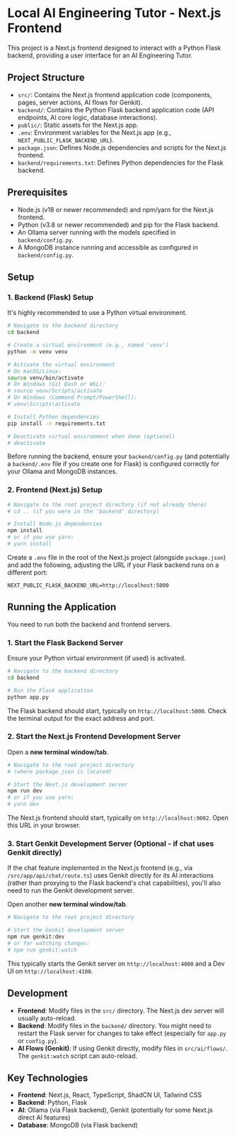 # Local AI Engineering Tutor - Next.js Frontend

This project is a Next.js frontend designed to interact with a Python Flask backend, providing a user interface for an AI Engineering Tutor.

## Project Structure

- `src/`: Contains the Next.js frontend application code (components, pages, server actions, AI flows for Genkit).
- `backend/`: Contains the Python Flask backend application code (API endpoints, AI core logic, database interactions).
- `public/`: Static assets for the Next.js app.
- `.env`: Environment variables for the Next.js app (e.g., `NEXT_PUBLIC_FLASK_BACKEND_URL`).
- `package.json`: Defines Node.js dependencies and scripts for the Next.js frontend.
- `backend/requirements.txt`: Defines Python dependencies for the Flask backend.

## Prerequisites

- Node.js (v18 or newer recommended) and npm/yarn for the Next.js frontend.
- Python (v3.8 or newer recommended) and pip for the Flask backend.
- An Ollama server running with the models specified in `backend/config.py`.
- A MongoDB instance running and accessible as configured in `backend/config.py`.

## Setup

### 1. Backend (Flask) Setup

It's highly recommended to use a Python virtual environment.

```bash
# Navigate to the backend directory
cd backend

# Create a virtual environment (e.g., named 'venv')
python -m venv venv

# Activate the virtual environment
# On macOS/Linux:
source venv/bin/activate
# On Windows (Git Bash or WSL):
# source venv/Scripts/activate
# On Windows (Command Prompt/PowerShell):
# venv\Scripts\activate

# Install Python dependencies
pip install -r requirements.txt

# Deactivate virtual environment when done (optional)
# deactivate
```

Before running the backend, ensure your `backend/config.py` (and potentially a `backend/.env` file if you create one for Flask) is configured correctly for your Ollama and MongoDB instances.

### 2. Frontend (Next.js) Setup

```bash
# Navigate to the root project directory (if not already there)
# cd .. (if you were in the 'backend' directory)

# Install Node.js dependencies
npm install
# or if you use yarn:
# yarn install
```

Create a `.env` file in the root of the Next.js project (alongside `package.json`) and add the following, adjusting the URL if your Flask backend runs on a different port:

```env
NEXT_PUBLIC_FLASK_BACKEND_URL=http://localhost:5000
```

## Running the Application

You need to run both the backend and frontend servers.

### 1. Start the Flask Backend Server

Ensure your Python virtual environment (if used) is activated.

```bash
# Navigate to the backend directory
cd backend

# Run the Flask application
python app.py
```

The Flask backend should start, typically on `http://localhost:5000`. Check the terminal output for the exact address and port.

### 2. Start the Next.js Frontend Development Server

Open a **new terminal window/tab**.

```bash
# Navigate to the root project directory
# (where package.json is located)

# Start the Next.js development server
npm run dev
# or if you use yarn:
# yarn dev
```

The Next.js frontend should start, typically on `http://localhost:9002`. Open this URL in your browser.

### 3. Start Genkit Development Server (Optional - if chat uses Genkit directly)

If the chat feature implemented in the Next.js frontend (e.g., via `/src/app/api/chat/route.ts`) uses Genkit directly for its AI interactions (rather than proxying to the Flask backend's chat capabilities), you'll also need to run the Genkit development server.

Open another **new terminal window/tab**.

```bash
# Navigate to the root project directory

# Start the Genkit development server
npm run genkit:dev
# or for watching changes:
# npm run genkit:watch
```
This typically starts the Genkit server on `http://localhost:4000` and a Dev UI on `http://localhost:4100`.

## Development

- **Frontend**: Modify files in the `src/` directory. The Next.js dev server will usually auto-reload.
- **Backend**: Modify files in the `backend/` directory. You might need to restart the Flask server for changes to take effect (especially for `app.py` or `config.py`).
- **AI Flows (Genkit)**: If using Genkit directly, modify files in `src/ai/flows/`. The `genkit:watch` script can auto-reload.

## Key Technologies

- **Frontend**: Next.js, React, TypeScript, ShadCN UI, Tailwind CSS
- **Backend**: Python, Flask
- **AI**: Ollama (via Flask backend), Genkit (potentially for some Next.js direct AI features)
- **Database**: MongoDB (via Flask backend)
